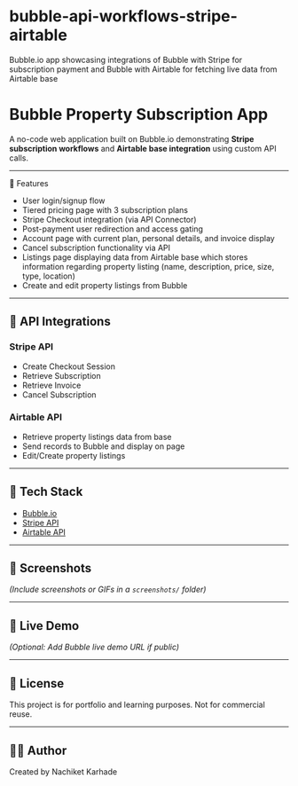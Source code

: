 # bubble-api-workflows-stripe-airtable
Bubble.io app showcasing integrations of Bubble with Stripe for subscription payment and Bubble with Airtable for fetching live data from Airtable base

# Bubble Property Subscription App
A no-code web application built on Bubble.io demonstrating **Stripe subscription workflows** and **Airtable base integration** using custom API calls.

---

🔧 Features

- User login/signup flow
- Tiered pricing page with 3 subscription plans
- Stripe Checkout integration (via API Connector)
- Post-payment user redirection and access gating
- Account page with current plan, personal details, and invoice display
- Cancel subscription functionality via API
- Listings page displaying data from Airtable base which stores information regarding property listing (name, description, price, size, type, location)
- Create and edit property listings from Bubble

---

## 📡 API Integrations

### Stripe API
- Create Checkout Session
- Retrieve Subscription
- Retrieve Invoice
- Cancel Subscription

### Airtable API
- Retrieve property listings data from base
- Send records to Bubble and display on page
- Edit/Create property listings

---

## 🧠 Tech Stack

- [Bubble.io](https://bubble.io/)
- [Stripe API](https://stripe.com/docs/api)
- [Airtable API](https://airtable.com/api)

---

## 📸 Screenshots

*(Include screenshots or GIFs in a `screenshots/` folder)*

---

## 🚀 Live Demo

*(Optional: Add Bubble live demo URL if public)*

---

## 📄 License

This project is for portfolio and learning purposes. Not for commercial reuse.

---

## 🙋‍♂️ Author

Created by Nachiket Karhade
